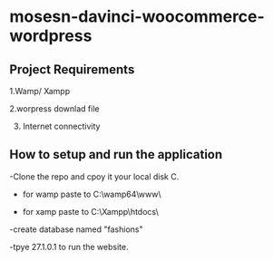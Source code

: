 # mosesn-davinci-woocommerce-wordpress


## Project Requirements

1.Wamp/ Xampp

2.worpress downlad file

3. Internet connectivity

## How to setup and run the application 

-Clone the repo and cpoy it your local disk C.

- for wamp paste to C:\wamp64\www\

- for xamp paste to C:\Xampp\htdocs\

-create database named "fashions"

-tpye 27.1.0.1 to run the website.

